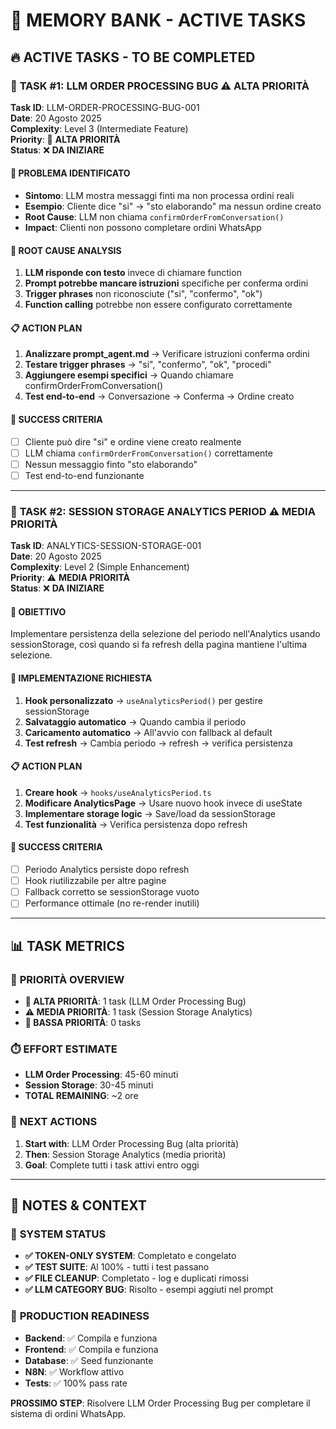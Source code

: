 # 🧠 MEMORY BANK - ACTIVE TASKS

## 🔥 ACTIVE TASKS - TO BE COMPLETED

### 🚨 **TASK #1: LLM ORDER PROCESSING BUG** ⚠️ **ALTA PRIORITÀ**

**Task ID**: LLM-ORDER-PROCESSING-BUG-001  
**Date**: 20 Agosto 2025  
**Complexity**: Level 3 (Intermediate Feature)  
**Priority**: 🚨 **ALTA PRIORITÀ**  
**Status**: ❌ **DA INIZIARE**  

#### 🎯 **PROBLEMA IDENTIFICATO**
- **Sintomo**: LLM mostra messaggi finti ma non processa ordini reali
- **Esempio**: Cliente dice "si" → "sto elaborando" ma nessun ordine creato
- **Root Cause**: LLM non chiama `confirmOrderFromConversation()`
- **Impact**: Clienti non possono completare ordini WhatsApp

#### 🔧 **ROOT CAUSE ANALYSIS**
1. **LLM risponde con testo** invece di chiamare function
2. **Prompt potrebbe mancare istruzioni** specifiche per conferma ordini
3. **Trigger phrases** non riconosciute ("si", "confermo", "ok")
4. **Function calling** potrebbe non essere configurato correttamente

#### 📋 **ACTION PLAN**
1. **Analizzare prompt_agent.md** → Verificare istruzioni conferma ordini
2. **Testare trigger phrases** → "si", "confermo", "ok", "procedi"
3. **Aggiungere esempi specifici** → Quando chiamare confirmOrderFromConversation()
4. **Test end-to-end** → Conversazione → Conferma → Ordine creato

#### 🎯 **SUCCESS CRITERIA**
- [ ] Cliente può dire "si" e ordine viene creato realmente
- [ ] LLM chiama `confirmOrderFromConversation()` correttamente
- [ ] Nessun messaggio finto "sto elaborando"
- [ ] Test end-to-end funzionante

---

### 🚨 **TASK #2: SESSION STORAGE ANALYTICS PERIOD** ⚠️ **MEDIA PRIORITÀ**

**Task ID**: ANALYTICS-SESSION-STORAGE-001  
**Date**: 20 Agosto 2025  
**Complexity**: Level 2 (Simple Enhancement)  
**Priority**: ⚠️ **MEDIA PRIORITÀ**  
**Status**: ❌ **DA INIZIARE**  

#### 🎯 **OBIETTIVO**
Implementare persistenza della selezione del periodo nell'Analytics usando sessionStorage, così quando si fa refresh della pagina mantiene l'ultima selezione.

#### 🔧 **IMPLEMENTAZIONE RICHIESTA**
1. **Hook personalizzato** → `useAnalyticsPeriod()` per gestire sessionStorage  
2. **Salvataggio automatico** → Quando cambia il periodo  
3. **Caricamento automatico** → All'avvio con fallback al default  
4. **Test refresh** → Cambia periodo → refresh → verifica persistenza  

#### 📋 **ACTION PLAN**
1. **Creare hook** → `hooks/useAnalyticsPeriod.ts`
2. **Modificare AnalyticsPage** → Usare nuovo hook invece di useState
3. **Implementare storage logic** → Save/load da sessionStorage
4. **Test funzionalità** → Verifica persistenza dopo refresh

#### 🎯 **SUCCESS CRITERIA**
- [ ] Periodo Analytics persiste dopo refresh
- [ ] Hook riutilizzabile per altre pagine
- [ ] Fallback corretto se sessionStorage vuoto
- [ ] Performance ottimale (no re-render inutili)

---

## 📊 **TASK METRICS**

### 🎯 **PRIORITÀ OVERVIEW**
- **🚨 ALTA PRIORITÀ**: 1 task (LLM Order Processing Bug)
- **⚠️ MEDIA PRIORITÀ**: 1 task (Session Storage Analytics)
- **🔵 BASSA PRIORITÀ**: 0 tasks

### ⏱️ **EFFORT ESTIMATE**
- **LLM Order Processing**: 45-60 minuti
- **Session Storage**: 30-45 minuti
- **TOTAL REMAINING**: ~2 ore

### 🎯 **NEXT ACTIONS**
1. **Start with**: LLM Order Processing Bug (alta priorità)
2. **Then**: Session Storage Analytics (media priorità)
3. **Goal**: Complete tutti i task attivi entro oggi

---

## 📝 **NOTES & CONTEXT**

### 🔧 **SYSTEM STATUS**
- **✅ TOKEN-ONLY SYSTEM**: Completato e congelato
- **✅ TEST SUITE**: Al 100% - tutti i test passano
- **✅ FILE CLEANUP**: Completato - log e duplicati rimossi
- **✅ LLM CATEGORY BUG**: Risolto - esempi aggiuti nel prompt

### 🚀 **PRODUCTION READINESS**
- **Backend**: ✅ Compila e funziona
- **Frontend**: ✅ Compila e funziona  
- **Database**: ✅ Seed funzionante
- **N8N**: ✅ Workflow attivo
- **Tests**: ✅ 100% pass rate

**PROSSIMO STEP**: Risolvere LLM Order Processing Bug per completare il sistema di ordini WhatsApp.
